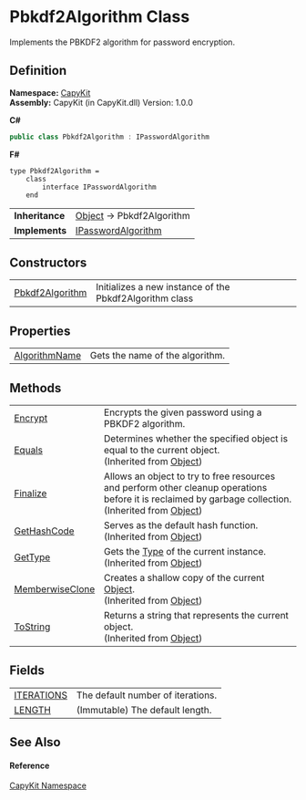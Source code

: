 # Pbkdf2Algorithm Class


Implements the PBKDF2 algorithm for password encryption.



## Definition
**Namespace:** <a href="N_CapyKit.md">CapyKit</a>  
**Assembly:** CapyKit (in CapyKit.dll) Version: 1.0.0

**C#**
``` C#
public class Pbkdf2Algorithm : IPasswordAlgorithm
```
**F#**
``` F#
type Pbkdf2Algorithm = 
    class
        interface IPasswordAlgorithm
    end
```

<table><tr><td><strong>Inheritance</strong></td><td><a href="https://learn.microsoft.com/dotnet/api/system.object" target="_blank" rel="noopener noreferrer">Object</a>  →  Pbkdf2Algorithm</td></tr>
<tr><td><strong>Implements</strong></td><td><a href="T_CapyKit_IPasswordAlgorithm.md">IPasswordAlgorithm</a></td></tr>
</table>



## Constructors
<table>
<tr>
<td><a href="M_CapyKit_Pbkdf2Algorithm__ctor.md">Pbkdf2Algorithm</a></td>
<td>Initializes a new instance of the Pbkdf2Algorithm class</td></tr>
</table>

## Properties
<table>
<tr>
<td><a href="P_CapyKit_Pbkdf2Algorithm_AlgorithmName.md">AlgorithmName</a></td>
<td>Gets the name of the algorithm.</td></tr>
</table>

## Methods
<table>
<tr>
<td><a href="M_CapyKit_Pbkdf2Algorithm_Encrypt.md">Encrypt</a></td>
<td>Encrypts the given password using a PBKDF2 algorithm.</td></tr>
<tr>
<td><a href="https://learn.microsoft.com/dotnet/api/system.object.equals#system-object-equals(system-object)" target="_blank" rel="noopener noreferrer">Equals</a></td>
<td>Determines whether the specified object is equal to the current object.<br />(Inherited from <a href="https://learn.microsoft.com/dotnet/api/system.object" target="_blank" rel="noopener noreferrer">Object</a>)</td></tr>
<tr>
<td><a href="https://learn.microsoft.com/dotnet/api/system.object.finalize" target="_blank" rel="noopener noreferrer">Finalize</a></td>
<td>Allows an object to try to free resources and perform other cleanup operations before it is reclaimed by garbage collection.<br />(Inherited from <a href="https://learn.microsoft.com/dotnet/api/system.object" target="_blank" rel="noopener noreferrer">Object</a>)</td></tr>
<tr>
<td><a href="https://learn.microsoft.com/dotnet/api/system.object.gethashcode" target="_blank" rel="noopener noreferrer">GetHashCode</a></td>
<td>Serves as the default hash function.<br />(Inherited from <a href="https://learn.microsoft.com/dotnet/api/system.object" target="_blank" rel="noopener noreferrer">Object</a>)</td></tr>
<tr>
<td><a href="https://learn.microsoft.com/dotnet/api/system.object.gettype" target="_blank" rel="noopener noreferrer">GetType</a></td>
<td>Gets the <a href="https://learn.microsoft.com/dotnet/api/system.type" target="_blank" rel="noopener noreferrer">Type</a> of the current instance.<br />(Inherited from <a href="https://learn.microsoft.com/dotnet/api/system.object" target="_blank" rel="noopener noreferrer">Object</a>)</td></tr>
<tr>
<td><a href="https://learn.microsoft.com/dotnet/api/system.object.memberwiseclone" target="_blank" rel="noopener noreferrer">MemberwiseClone</a></td>
<td>Creates a shallow copy of the current <a href="https://learn.microsoft.com/dotnet/api/system.object" target="_blank" rel="noopener noreferrer">Object</a>.<br />(Inherited from <a href="https://learn.microsoft.com/dotnet/api/system.object" target="_blank" rel="noopener noreferrer">Object</a>)</td></tr>
<tr>
<td><a href="https://learn.microsoft.com/dotnet/api/system.object.tostring" target="_blank" rel="noopener noreferrer">ToString</a></td>
<td>Returns a string that represents the current object.<br />(Inherited from <a href="https://learn.microsoft.com/dotnet/api/system.object" target="_blank" rel="noopener noreferrer">Object</a>)</td></tr>
</table>

## Fields
<table>
<tr>
<td><a href="F_CapyKit_Pbkdf2Algorithm_ITERATIONS.md">ITERATIONS</a></td>
<td>The default number of iterations.</td></tr>
<tr>
<td><a href="F_CapyKit_Pbkdf2Algorithm_LENGTH.md">LENGTH</a></td>
<td>(Immutable) The default length.</td></tr>
</table>

## See Also


#### Reference
<a href="N_CapyKit.md">CapyKit Namespace</a>  
